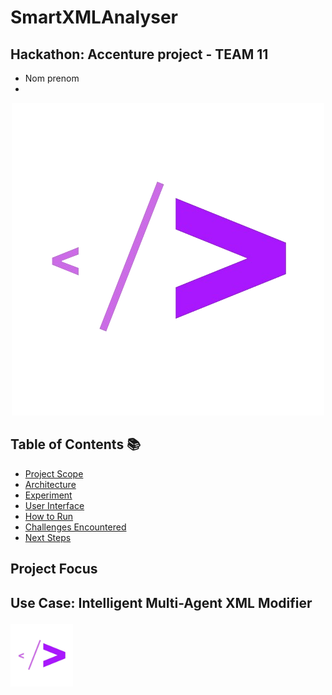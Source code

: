 # SmartXMLAnalyser
## Hackathon: Accenture project - TEAM 11
* Nom prenom
* 

<p align="center">
   <img src="https://github.com/Biline-dev/SmartXMLAnalyser/raw/main/logo.png" alt="Logo" />
</p>

## Table of Contents 📚
- [Project Scope](#project-scope)
- [Architecture](#architecture)
- [Experiment](#experiment)
- [User Interface](#user-interface)
- [How to Run](#how-to-run)
- [Challenges Encountered](#challenges-encountered)
- [Next Steps](#next-steps)

## **Project Focus**

## Use Case: Intelligent Multi-Agent XML Modifier <p align="center">
   <img src="https://github.com/Biline-dev/SmartXMLAnalyser/raw/main/logo.png" alt="Logo" width="100" />
</p>


